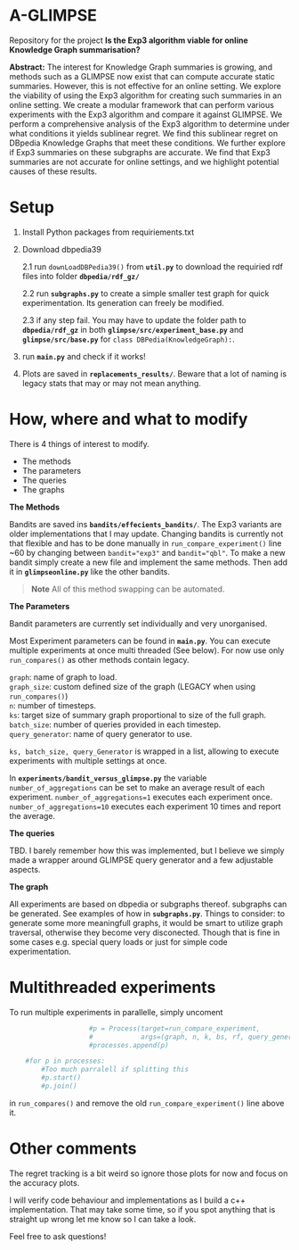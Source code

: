 # A-GLIMPSE
Repository for the project **Is the Exp3 algorithm viable for online Knowledge Graph summarisation?**

**Abstract:**
The interest for Knowledge Graph summaries is growing, and methods such as a GLIMPSE now exist that can compute accurate static summaries. However, this is not effective for an online setting. We explore the viability of using the Exp3 algorithm for creating such summaries in an online setting. We create a modular framework that can perform various experiments with the Exp3 algorithm and compare it against GLIMPSE. We perform a comprehensive analysis of the Exp3 algorithm to determine under what conditions it yields sublinear regret. We find this sublinear regret on DBpedia Knowledge Graphs that meet these conditions. We further explore if Exp3 summaries on these subgraphs are accurate. We find that Exp3 summaries are not accurate for online settings, and we highlight potential causes of these results.


# Setup

1. Install Python packages from requiriements.txt
2. Download dbpedia39 
    
    2.1 run `downLoadDBPedia39()` from **`util.py`** to download the requiried rdf files into folder **`dbpedia/rdf_gz/`**
    
    2.2 run **`subgraphs.py`** to create a simple smaller test graph for quick experimentation. Its generation can freely be modified.

    2.3 if any step fail. You may have to update the folder path to **`dbpedia/rdf_gz`** in both  **`glimpse/src/experiment_base.py`** and **`glimpse/src/base.py`** for `class DBPedia(KnowledgeGraph):`.

3. run **`main.py`** and check if it works! 

4. Plots are saved in **`replacements_results/`**. Beware that a lot of naming is legacy stats that may or may not mean anything.

# How, where and what to modify
There is 4 things of interest to modify.
* The methods
* The parameters
* The queries
* The graphs

**The Methods**

Bandits are saved ins **`bandits/effecients_bandits/`**.
The Exp3 variants are older implementations that I may update.
Changing bandits is currently not that flexible and has to be done manually in `run_compare_experiment()` line ~60 by changing between `bandit="exp3"` and `bandit="qbl"`. To make a new bandit simply create a new file and implement the same methods. Then add it in **`glimpseonline.py`** like the other bandits. 
> **Note** All of this method swapping can be automated. 

**The Parameters**

Bandit parameters are currently set individually and very unorganised. 

Most Experiment parameters can be found in **`main.py`**.
You can execute multiple experiments at once multi threaded (See below). For now use only `run_compares()` as other methods contain legacy.

`graph`: name of graph to load.\
`graph_size`: custom defined size of the graph (LEGACY when using `run_compares()`)\
`n`: number of timesteps.\
`ks`: target size of summary graph proportional to size of the full graph.\
`batch_size`: number of queries provided in each timestep.\
`query_generator`: name of query generator to use.

`ks, batch_size, query_Generator` is wrapped in a list, allowing to execute experiments with multiple settings at once.

In **`experiments/bandit_versus_glimpse.py`** the variable `number_of_aggregations` can be set to make an average result of each experiment. `number_of_aggregations=1` executes each experiment once. `number_of_aggregations=10` executes each experiment 10 times and report the average.

**The queries**

TBD.
I barely remember how this was implemented, but I believe we simply made a wrapper around GLIMPSE query generator and a few adjustable aspects.  


**The graph**

All experiments are based on dbpedia or subgraphs thereof.
subgraphs can be generated. See examples of how in **`subgraphs.py`**. Things to consider: to generate some more meaningfull graphs, it would be smart to utilize graph traversal, otherwise they become very disconected. Though that is fine in some cases e.g. special query loads or just for simple code experimentation. 



# Multithreaded experiments

To run multiple experiments in parallelle, simply uncoment
```Python
                    #p = Process(target=run_compare_experiment,
                    #            args=(graph, n, k, bs, rf, query_generator))
                    #processes.append(p)

    #for p in processes:
        #Too much parralell if splitting this
        #p.start()
        #p.join()
```
in `run_compares()` and remove the old `run_compare_experiment()` line above it.


# Other comments
The regret tracking is a bit weird so ignore those plots for now and focus on the accuracy plots.

I will verify code behaviour and implementations as I build a c++ implementation. That may take some time, so if you spot anything that is straight up wrong let me know so I can take a look. 

Feel free to ask questions! 